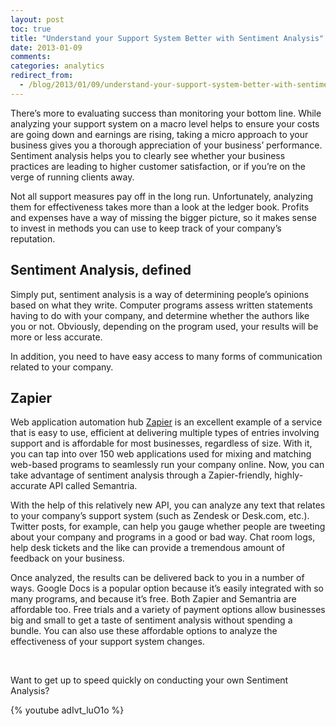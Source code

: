 ```yaml
---
layout: post
toc: true
title: "Understand your Support System Better with Sentiment Analysis"
date: 2013-01-09
comments:
categories: analytics
redirect_from:
  - /blog/2013/01/09/understand-your-support-system-better-with-sentiment-analysis/
---
```


There’s more to evaluating success than monitoring your bottom line. While analyzing your support system on a macro level helps to ensure your costs are going down and earnings are rising, taking a micro approach to your business gives you a thorough appreciation of your business’ performance. Sentiment analysis helps you to clearly see whether your business practices are leading to higher customer satisfaction, or if you’re on the verge of running clients away.

Not all support measures pay off in the long run. Unfortunately, analyzing them for effectiveness takes more than a look at the ledger book. Profits and expenses have a way of missing the bigger picture, so it makes sense to invest in methods you can use to keep track of your company’s reputation.

## Sentiment Analysis, defined

Simply put, sentiment analysis is a way of determining people’s opinions based on what they write. Computer programs assess written statements having to do with your company, and determine whether the authors like you or not. Obviously, depending on the program used, your results will be more or less accurate.

In addition, you need to have easy access to many forms of communication related to your company.

## Zapier

Web application automation hub [Zapier](https://zapier.com/blog/2012/12/11/sentiment-analysis-humans/) is an excellent example of a service that is easy to use, efficient at delivering multiple types of entries involving support and is affordable for most businesses, regardless of size. With it, you can tap into over 150 web applications used for mixing and matching web-based programs to seamlessly run your company online. Now, you can take advantage of sentiment analysis through a Zapier-friendly, highly-accurate API called Semantria.

With the help of this relatively new API, you can analyze any text that relates to your company’s support system (such as Zendesk or Desk.com, etc.). Twitter posts, for example, can help you gauge whether people are tweeting about your company and programs in a good or bad way. Chat room logs, help desk tickets and the like can provide a tremendous amount of feedback on your business.

Once analyzed, the results can be delivered back to you in a number of ways. Google Docs is a popular option because it’s easily integrated with so many programs, and because it’s free. Both Zapier and Semantria are affordable too. Free trials and a variety of payment options allow businesses big and small to get a taste of sentiment analysis without spending a bundle. You can also use these affordable options to analyze the effectiveness of your support system changes.

<br>

Want to get up to speed quickly on conducting your own Sentiment Analysis?

{% youtube adIvt_luO1o %}
